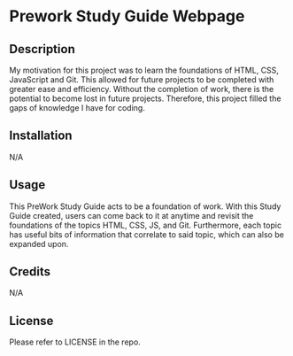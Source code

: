 # Prework Study Guide Webpage 

## Description
My motivation for this project was to learn the foundations of HTML, CSS,  JavaScript and Git. This allowed for future projects to be completed with greater ease and efficiency. Without the completion of work, there is the potential to become lost in future projects. Therefore, this project filled the gaps of knowledge I have for coding. 

## Installation
N/A

## Usage
This PreWork Study Guide acts to be a foundation of work. With this Study Guide created, users can come back to it at anytime and revisit the foundations of the topics HTML, CSS, JS, and Git. Furthermore, each topic has useful bits of information that correlate to said topic, which can also be expanded upon. 

## Credits
N/A

## License
Please refer to LICENSE in the repo. 
